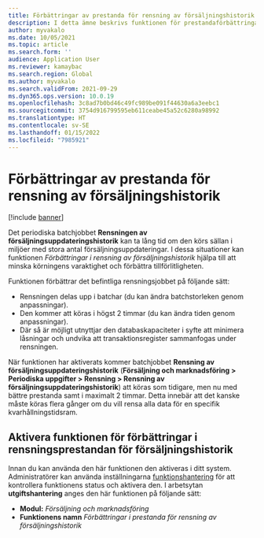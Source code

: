 ```yaml
---
title: Förbättringar av prestanda för rensning av försäljningshistorik
description: I detta ämne beskrivs funktionen för prestandaförbättringar i rensningen av försäljningshistorik och hur du aktiverar den.
author: myvakalo
ms.date: 10/05/2021
ms.topic: article
ms.search.form: ''
audience: Application User
ms.reviewer: kamaybac
ms.search.region: Global
ms.author: myvakalo
ms.search.validFrom: 2021-09-29
ms.dyn365.ops.version: 10.0.19
ms.openlocfilehash: 3c8ad7b0bd46c49fc989be091f44630a6a3eebc1
ms.sourcegitcommit: 3754d916799595eb611ceabe45a52c6280a98992
ms.translationtype: HT
ms.contentlocale: sv-SE
ms.lasthandoff: 01/15/2022
ms.locfileid: "7985921"
---
```

# <a name="sales-history-cleanup-performance-improvements"></a>Förbättringar av prestanda för rensning av försäljningshistorik

[!include [banner](../includes/banner.md)]

Det periodiska batchjobbet **Rensningen av försäljningsuppdateringshistorik** kan ta lång tid om den körs sällan i miljöer med stora antal försäljningsuppdateringar. I dessa situationer kan funktionen *Förbättringar i rensning av försäljningshistorik* hjälpa till att minska körningens varaktighet och förbättra tillförlitligheten.

Funktionen förbättrar det befintliga rensningsjobbet på följande sätt:

- Rensningen delas upp i batchar (du kan ändra batchstorleken genom anpassningar).
- Den kommer att köras i högst 2 timmar (du kan ändra tiden genom anpassningar).
- Där så är möjligt utnyttjar den databaskapaciteter i syfte att minimera låsningar och undvika att transaktionsregister sammanfogas under rensningen.

När funktionen har aktiverats kommer batchjobbet **Rensning av försäljningsuppdateringshistorik** (**Försäljning och marknadsföring \> Periodiska uppgifter \> Rensning \> Rensning av försäljningsuppdateringshistorik**) att köras som tidigare, men nu med bättre prestanda samt i maximalt 2 timmar. Detta innebär att det kanske måste köras flera gånger om du vill rensa alla data för en specifik kvarhållningstidsram.

## <a name="turn-on-the-sales-history-cleanup-performance-improvements-feature"></a>Aktivera funktionen för förbättringar i rensningsprestandan för försäljningshistorik

Innan du kan använda den här funktionen den aktiveras i ditt system. Administratörer kan använda inställningarna [funktionshantering](../../fin-ops-core/fin-ops/get-started/feature-management/feature-management-overview.md) för att kontrollera funktionens status och aktivera den. I arbetsytan **utgiftshantering** anges den här funktionen på följande sätt:

- **Modul:** *Försäljning och marknadsföring*
- **Funktionens namn** *Förbättringar i prestanda för rensning av försäljningshistorik*
